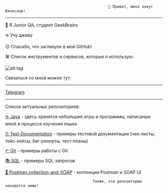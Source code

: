                                                   👋 Привет, меня зовут Вячеслав!
                                                  
<hr>

🚀 Я Junior QA, студент GeekBrains

☕ Учу джаву

😉 Спасибо, что заглянули в мой GitHub!

🛠 Список инструментов и сервисов, которые я использую:

   ![alt tag](https://i.ibb.co/RCJL0NC/Test-2.png "Стек")

Связаться со мной можно тут:
<hr>


[Telegram](http://t.me/SZhavoronkov24)

<hr>

Список актуальных репозиториев:

[☕ Java](https://github.com/Zhavoronkov24/Java) - здесь хранятся небольшие игры и программы, написаные мной в процессе изучения языка

[🗎 Test-Documentation](https://github.com/Zhavoronkov24/Test-Documentation) - примеры тестовой документации (чек-листы, тейс-кейсы, баг-репорты, тест-планы)

[↶ Git](https://github.com/Zhavoronkov24/Git) - примеры работы с Git

[📚 SQL](https://github.com/Zhavoronkov24/SQL) - примеры SQL запросов

[📝 Postman.collection-and-SOAP](https://github.com/Zhavoronkov24/Postman.collection-and-SOAP) - коллекции Postman и SOAP UI


                                           Также, эти репозитории находятся ниже!

  
